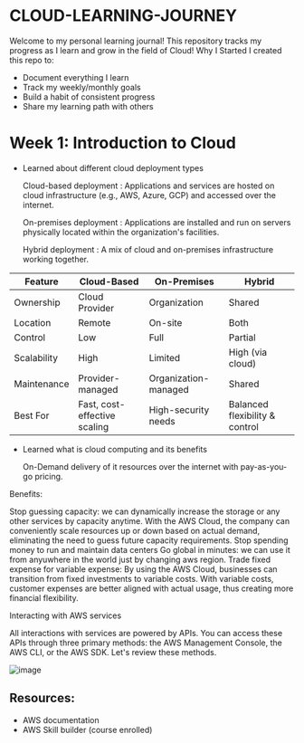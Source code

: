 # CLOUD-LEARNING-JOURNEY
Welcome to my personal learning journal! This repository tracks my progress as I learn and grow in the field of Cloud!
Why I Started
I created this repo to:
- Document everything I learn
- Track my weekly/monthly goals
- Build a habit of consistent progress
- Share my learning path with others

  
# Week 1: Introduction to Cloud
- Learned about different cloud deployment types
  
  Cloud-based deployment : Applications and services are hosted on cloud infrastructure (e.g., AWS, Azure, GCP) and accessed over the internet.
  
  On-premises deployment : Applications are installed and run on servers physically located within the organization's facilities.

  Hybrid deployment : A mix of cloud and on-premises infrastructure working together.

| Feature     | Cloud-Based                  | On-Premises          | Hybrid                         |
| ----------- | ---------------------------- | -------------------- | ------------------------------ |
| Ownership   | Cloud Provider               | Organization         | Shared                         |
| Location    | Remote                       | On-site              | Both                           |
| Control     | Low                          | Full                 | Partial                        |
| Scalability | High                         | Limited              | High (via cloud)               |
| Maintenance | Provider-managed             | Organization-managed | Shared                         |
| Best For    | Fast, cost-effective scaling | High-security needs  | Balanced flexibility & control |

  
- Learned what is cloud computing and its benefits

  On-Demand delivery of it resources over the internet with pay-as-you-go pricing.
  
Benefits:

Stop guessing capacity: we can dynamically increase the storage or any other services by capacity anytime. With the AWS Cloud, the company can conveniently scale resources up or down based on actual demand, eliminating the need to guess future capacity requirements.
Stop spending money to run and maintain data centers
Go global in minutes: we can use it from anyuwhere in the world just by changing aws region.
Trade fixed expense for variable expense: By using the AWS Cloud, businesses can transition from fixed investments to variable costs. With variable costs, customer expenses are better aligned with actual usage, thus creating more financial flexibility.


Interacting with AWS services

All interactions with services are powered by APIs. You can access these APIs through three primary methods: the AWS Management Console, the AWS CLI, or the AWS SDK. Let's review these methods.

![image](https://github.com/user-attachments/assets/4624da19-fe28-4727-93c4-7730957930c5)



## Resources:
- AWS documentation
- AWS Skill builder (course enrolled)
  
